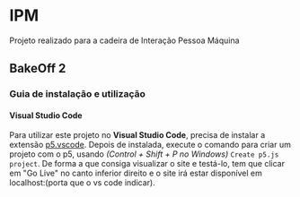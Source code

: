 # IPM

Projeto realizado para a cadeira de Interação Pessoa Máquina

## BakeOff 2

### Guia de instalação e utilização

#### Visual Studio Code

Para utilizar este projeto no **Visual Studio Code**, precisa de instalar a extensão [p5.vscode](https://marketplace.visualstudio.com/items?itemName=samplavigne.p5-vscode). Depois de instalada, execute o comando para criar um projeto com o p5, usando *(Control + Shift + P no Windows)* ``Create p5.js project``. De forma a que consiga visualizar o site e testá-lo, tem que clicar em "Go Live" no canto inferior direito e o site irá estar disponível em localhost:(porta que o vs code indicar).